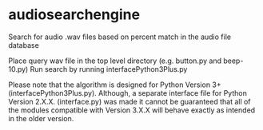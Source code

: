 audiosearchengine
=================

Search for audio .wav files based on percent match in the audio file database

Place query wav file in the top level directory (e.g. button.py and beep-10.py)
Run search by running interfacePython3Plus.py

Please note that the algorithm is designed for Python Version 3+ (interfacePython3Plus.py).
Although, a separate interface file for Python Version 2.X.X. (interface.py) was made
it cannot be guaranteed that all of the modules compatible with Version 3.X.X
will behave exactly as intended in the older version.

